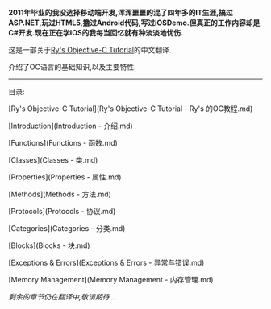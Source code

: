 **2011年毕业的我没选择移动端开发,浑浑噩噩的混了四年多的IT生涯,搞过ASP.NET,玩过HTML5,撸过Android代码,写过iOSDemo.但真正的工作内容却是C#开发.现在正在学iOS的我每当回忆就有种淡淡地忧伤.**

这是一部关于[Ry's Objective-C Tutorial](http://rypress.com/tutorials/objective-c/index)的中文翻译.

介绍了OC语言的基础知识,以及主要特性.
***

目录:

[Ry's Objective-C Tutorial](Ry's Objective-C Tutorial - Ry's 的OC教程.md)

[Introduction](Introduction - 介绍.md)

[Functions](Functions - 函数.md)

[Classes](Classes - 类.md)

[Properties](Properties - 属性.md)

[Methods](Methods - 方法.md)

[Protocols](Protocols - 协议.md)

[Categories](Categories - 分类.md)

[Blocks](Blocks - 块.md)

[Exceptions & Errors](Exceptions & Errors - 异常与错误.md)

[Memory Management](Memory Management - 内存管理.md)

*剩余的章节仍在翻译中,敬请期待...*
